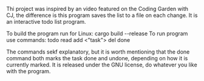Thi project was inspired by an video featured on the Coding Garden with CJ, the difference is 
this program saves the list to a file on each change. It is an interactive todo list program.

To build the program run for Linux:
	cargo build --release
To run program use commands: todo read
				  add <"task">
				  del <task number>
				  done <task number>

The commands sekf explanatory, but it is worth mentioning that the done command both marks the
task done and undone, depending on how it is currently marked.
It is released under the GNU license, do whatever you like with the program.


